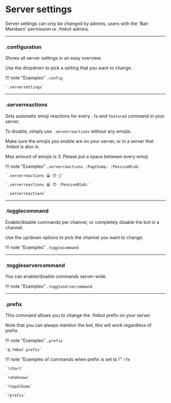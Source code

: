 # Server settings    

Server settings can only be changed by admins, users with the 'Ban Members' permission or .fmbot admins.

---

### .configuration

Shows all server settings in an easy overview.

Use the dropdown to pick a setting that you want to change.

!!! note "Examples"
    `.config`

    `.serversettings`

---
### .serverreactions

Sets automatic emoji reactions for every `.fm` and `featured` command in your server.

To disable, simply use `.serverreactions` without any emojis.

Make sure the emojis you enable are on your server, or in a server that .fmbot is also in.

Max amount of emojis is 3. Please put a space between every emoji.

!!! note "Examples"
    `.serverreactions :PagChomp: :PensiveBlob:`

    `.serverreactions 😀 😯 🥵`

    `.serverreactions 😀 😯 :PensiveBlob:`

    `.serverreactions`

---   
### .togglecommand

Enable/disable commands per channel, or completely disable the bot in a channel.

Use the up/down options to pick the channel you want to change.

!!! note "Examples"
    `.togglecommand`

---        
### .toggleservercommand

You can enable/disable commands server-wide.

!!! note "Examples"
    `.toggleservercommand`

---   

### .prefix

This command allows you to change the .fmbot prefix on your server.

Note that you can always mention the bot, this will work regardless of prefix.

!!! note "Examples"
    `.prefix`

    `@.fmbot prefix`

    
!!! note "Examples of commands when prefix is set to !"
    `!fm`

    `!chart`

    `!whoknows`
    
    `!topalbums`
    
    `!prefix`

